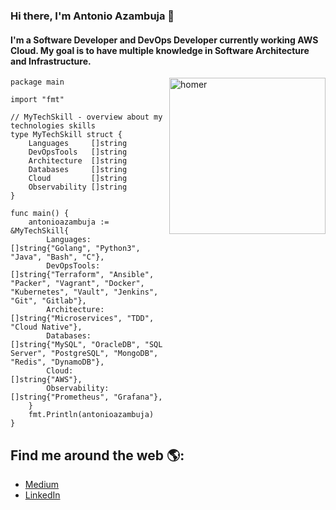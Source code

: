 ### Hi there, I'm Antonio Azambuja 👋

#### I'm a Software Developer and DevOps Developer currently working AWS Cloud. My goal is to have multiple knowledge in Software Architecture and Infrastructure.

<img align="right" src="https://github.githubassets.com/images/modules/about/diversity/blacktocat.png" alt="homer" width="250"/>

```golang
package main

import "fmt"

// MyTechSkill - overview about my technologies skills
type MyTechSkill struct {
	Languages     []string
	DevOpsTools   []string
	Architecture  []string
	Databases     []string
	Cloud         []string
	Observability []string
}

func main() {
	antonioazambuja := &MyTechSkill{
		Languages:     []string{"Golang", "Python3", "Java", "Bash", "C"},
		DevOpsTools:   []string{"Terraform", "Ansible", "Packer", "Vagrant", "Docker", "Kubernetes", "Vault", "Jenkins", "Git", "Gitlab"},
		Architecture:  []string{"Microservices", "TDD", "Cloud Native"},
		Databases:     []string{"MySQL", "OracleDB", "SQL Server", "PostgreSQL", "MongoDB", "Redis", "DynamoDB"},
		Cloud:         []string{"AWS"},
		Observability: []string{"Prometheus", "Grafana"},
	}
	fmt.Println(antonioazambuja)
}

```

## Find me around the web 🌎:
- [Medium](https://medium.com/@antonioazambuja_)
- [LinkedIn](https://www.linkedin.com/in/antonio-azambuja-64887a160/)